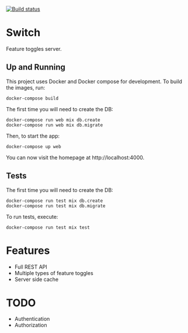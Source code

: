 [![Build status](https://badge.buildkite.com/9b42047cbaa0218d9dc06b7234103e36e99be7b91c9b7d9f51.svg)](https://buildkite.com/rea/flatmates-switch)

# Switch
Feature toggles server.

## Up and Running
This project uses Docker and Docker compose for development. To build the images, run:

```
docker-compose build
```

The first time you will need to create the DB:

```
docker-compose run web mix db.create
docker-compose run web mix db.migrate
```

Then, to start the app:

```
docker-compose up web
```

You can now visit the homepage at http://localhost:4000.

## Tests
The first time you will need to create the DB:

```
docker-compose run test mix db.create
docker-compose run test mix db.migrate
```

To run tests, execute:

```
docker-compose run test mix test
```

# Features
* Full REST API
* Multiple types of feature toggles
* Server side cache

# TODO
* Authentication
* Authorization
